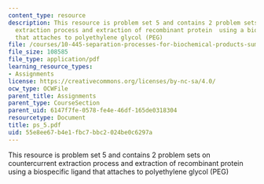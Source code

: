 ```yaml
---
content_type: resource
description: This resource is problem set 5 and contains 2 problem sets on countercurrent
  extraction process and extraction of recombinant protein  using a biospecific ligand
  that attaches to polyethylene glycol (PEG)
file: /courses/10-445-separation-processes-for-biochemical-products-summer-2005/55e8ee67b4e1fbc7bbc2024be0c6297a_ps_5.pdf
file_size: 108585
file_type: application/pdf
learning_resource_types:
- Assignments
license: https://creativecommons.org/licenses/by-nc-sa/4.0/
ocw_type: OCWFile
parent_title: Assignments
parent_type: CourseSection
parent_uid: 6147f7fe-0578-fe4e-46df-165de0318304
resourcetype: Document
title: ps_5.pdf
uid: 55e8ee67-b4e1-fbc7-bbc2-024be0c6297a
---
```

This resource is problem set 5 and contains 2 problem sets on countercurrent extraction process and extraction of recombinant protein  using a biospecific ligand that attaches to polyethylene glycol (PEG)